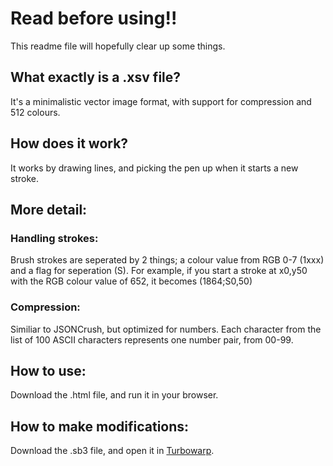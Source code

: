 # Read before using!!
This readme file will hopefully clear up some things.

## What exactly is a .xsv file?
It's a minimalistic vector image format, with support for compression and 512 colours.

## How does it work?
It works by drawing lines, and picking the pen up when it starts a new stroke.

## More detail:
### Handling strokes:
Brush strokes are seperated by 2 things; a colour value from RGB 0-7 (1xxx) and a flag for seperation (S). For example, if you start a stroke at x0,y50 with the RGB colour value of 652, it becomes (1864;S0,50)
### Compression:
Similiar to JSONCrush, but optimized for numbers. Each character from the list of 100 ASCII characters represents one number pair, from 00-99.

## How to use:
Download the .html file, and run it in your browser.
## How to make modifications:
Download the .sb3 file, and open it in [Turbowarp](https://turbowarp.org).
